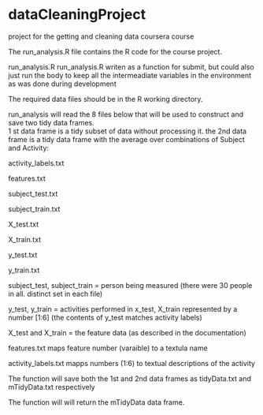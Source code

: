 dataCleaningProject
===================

project for the getting and cleaning data coursera course

The run_analysis.R file contains the R code for the course project.

run_analysis.R 
run_analysis.R writen as a function for submit, but could also just run the body to keep all the intermeadiate
variables in the environment as was done during development

The required data files should be in the R working directory.

run_analysis will read the 8 files below that will be used to construct and save two tidy data frames.  
1 st data frame is a tidy subset of data without processing it.
the 2nd data frame is a tidy data frame with the average over combinations of Subject and Activity:

activity_labels.txt

features.txt

subject_test.txt

subject_train.txt

X_test.txt

X_train.txt

y_test.txt

y_train.txt


subject_test, subject_train = person being measured  (there were 30 people in all.  distinct set in each file)

y_test, y_train = activities performed in x_test, X_train represented by a number [1:6] (the contents of y_test matches activity labels)

X_test and X_train = the feature data (as described in the documentation)

features.txt maps feature number (varaible) to a textula name

activity_labels.txt mapps numbers (1:6) to textual descriptions of the activity

The function will save both the 1st and 2nd data frames as tidyData.txt and mTidyData.txt respectively

The function will will return the mTidyData data frame.

 